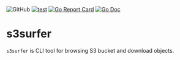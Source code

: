 ![GitHub](https://img.shields.io/github/license/hirose31/s3surfer)
[![test](https://github.com/hirose31/s3surfer/actions/workflows/test.yml/badge.svg)](https://github.com/hirose31/s3surfer/actions/workflows/test.yml)
[![Go Report Card](https://goreportcard.com/badge/github.com/hirose31/s3surfer?style=flat-square)](https://goreportcard.com/report/github.com/hirose31/s3surfer)
[![Go Doc](https://img.shields.io/badge/godoc-reference-blue.svg?style=flat-square)](http://godoc.org/github.com/hirose31/s3surfer)

# s3surfer

`s3surfer` is CLI tool for browsing S3 bucket and download objects.

